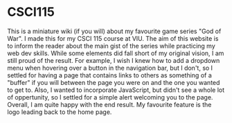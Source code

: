 # CSCI115

This is a miniature wiki (if you will) about my favourite game series "God of War". I made this for my CSCI 115 course at VIU. The aim of this website is to inform the reader about the main gist of the series while practicing my web dev skills. While some elements did fall short of my original vision, I am still proud of the result. For example, I wish I knew how to add a dropdown menu when hovering over a button in the navigation bar, but I don't, so I settled for having a page that contains links to others as something of a "buffer" if you will between the page you were on and the one you wanted to get to. Also, I wanted to incorporate JavaScript, but didn't see a whole lot of oppertunity, so I settled for a simple alert welcoming you to the page. Overall, I am quite happy with the end result. My favourite feature is the logo leading back to the home page. 
